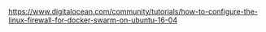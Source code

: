 https://www.digitalocean.com/community/tutorials/how-to-configure-the-linux-firewall-for-docker-swarm-on-ubuntu-16-04
